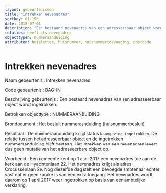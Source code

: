 ```yaml
---
layout: gebeurtenissen
title: "Intrekken nevenadres"
sortkey: 01-190
date: 2018-07-01
description: "Een bestaand nevenadres van een adresseerbaar object wordt ingetrokken."
relaties: heeft als nevenadres
objecttypen: nummeraanduiding
attributen: huisletter, huisnummer, huisnummertoevoeging, postcode
---
```


# Intrekken nevenadres

Naam gebeurtenis
: Intrekken nevenadres

Code gebeurtenis
: BAG-IN

Beschrijving gebeurtenis
: Een bestaand nevenadres van een adresseerbaar object wordt ingetrokken.

Betrokken objecttype
: NUMMERAANDUIDING

Brondocument
: Het besluit nummeraanduiding (huisnummerbesluit)

Resultaat
: De nummeraanduiding krijgt status `Naamgeving ingetrokken`. De relatie tussen het adresseerbaar object en de ingetrokken nummeraanduiding blijft bestaan. Het intrekken van een nevenadres levert dus geen mutatie van het adresseerbare object op.

Voorbeeld
: Een gemeente kent op 1 april 2017 een nevenadres toe aan de kerk aan de Hyacintenlaan 22. Het nevenadres krijgt als adres Crocussenlaan 26. Nog diezelfde dag stelt een bevoegde ambtenaar echter vast dat er geen sprake is van een extra toegang. Het nevenadres wordt daarom op 1 april 2017 weer ingetrokken op basis van een ambtelijke verklaring.
